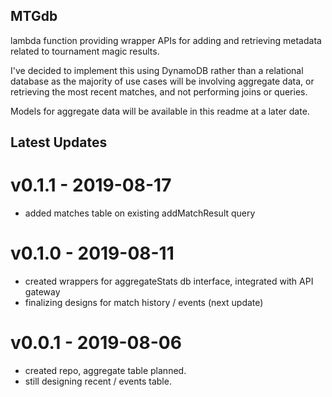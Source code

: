 ## MTGdb

lambda function providing wrapper APIs for adding and retrieving metadata related to tournament magic results.

I've decided to implement this using DynamoDB rather than a relational database as the majority of use cases will be involving aggregate data, or retrieving the most recent matches, and not performing joins or queries.

Models for aggregate data will be available in this readme at a later date.

## Latest Updates

# v0.1.1 - 2019-08-17

* added matches table on existing addMatchResult query

# v0.1.0 - 2019-08-11

* created wrappers for aggregateStats db interface, integrated with API gateway
* finalizing designs for match history / events (next update)

# v0.0.1 - 2019-08-06

* created repo, aggregate table planned.
* still designing recent / events table.
